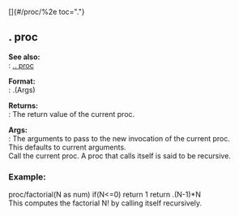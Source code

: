 []{#/proc/%2e toc="."}    
## . proc    
**See also:**    
:   [.. proc](/ref/proc/%2e%2e.md)    
<!-- -->    
**Format:**    
:   .(Args)    
<!-- -->    
**Returns:**    
:   The return value of the current proc.    
<!-- -->    
**Args:**    
:   The arguments to pass to the new invocation of the current proc.    
    This defaults to current arguments.    
Call the current proc. A proc that calls itself is said to be recursive.    
### Example:    
proc/factorial(N as num) if(N\<=0) return 1 return .(N-1)\*N    
This computes the factorial N! by calling itself recursively.  